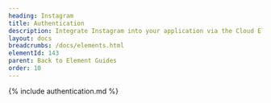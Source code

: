 ```yaml
---
heading: Instagram
title: Authentication
description: Integrate Instagram into your application via the Cloud Elements APIs.
layout: docs
breadcrumbs: /docs/elements.html
elementId: 143
parent: Back to Element Guides
order: 10
---
```


{% include authentication.md %}
